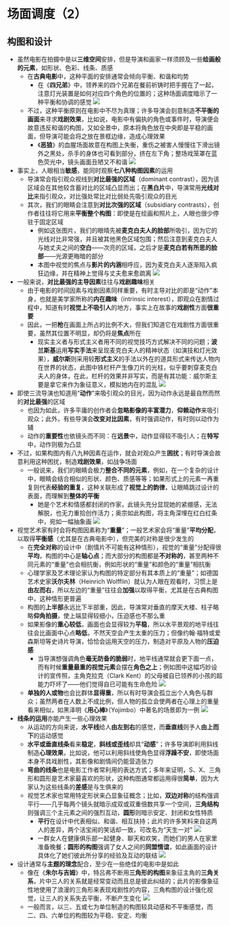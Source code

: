 # 场面调度（2）
## 构图和设计
* 虽然电影在拍摄中是以**三维空间**安排，但是导演和画家一样须顾及一些**绘画般的元素**，如形状、色彩、线条、质感
  * 在**古典电影**中，这种平面的安排通常会倾向平衡、和谐和均势
    * 在《**四兄弟**》中，领养来的四个兄弟在餐前祈铸时把手握在了一起，注意灯光装置是如何对应四个角色的位置的；这种场面调度暗示了一种平衡和协调的感觉
![](images/四兄弟.png)
  * 不过，这种平衡原则在电影中不尽为真理；许多导演会刻意制造**不平衡的画面**来寻求**戏剧效果**，比如说，电影中有偏执的角色或事件时，导演便会故意违反和谐的构图，又如全景中，原本将角色放在中央即是平稳的画面，但导演可能会将之放在景框边缘，造成心理效果
    * 《**恶狼**》的血腥场面故意在构图上失衡，重伤之被害人慢慢往下滑出镜外之黑处，杀手的身体也可看到部分，挤在左下角；整场戏笼罩在蓝色荧光中，镜头画面丑陋又不和谐
![](images/恶狼.png) 
* 事实上，人眼相当**敏感**，能同时观察**七八种构图因素**的运用
  * 导演常会指引观众视线到**对比最强的区域**（dominant contrast），因为该区域会在其他较含蓄对比的区域凸显而出；在**黑白片**中，导演常用**光线对比**来指引观众，对比强处常比对比弱处先吸引观众的目光
  * 其次，我们的眼睛会注意到**对比次强的区域**（subsidiary contrasts），创作者往往将它用来**平衡整个构图**：即使是在绘画和照片上，人眼也很少停驻于固定区域
    * 例如这张图片，我们的眼晴先被**麦克白夫人的脸部**所吸引，因为它的光线对比非常强，并且被其他黑色区域包围；然后注意到麦克白夫人与她丈夫之间的**空白**——次亮的区域，之后才是**麦克白若有所思的脸部**——光源更晦暗的部分
    * 本图中视觉的焦点与**影片的内涵**相呼应，因为麦克白夫人逐渐陷入疯狂边缘，并在精神上觉得与丈夫愈来愈疏离
![](images/麦克白.png)
* 一般来说，**对比最强的主导因素**往往与**戏剧趣味**相关
  * 由于电影的时间因素与戏剧因素同样重要，有时主导对比的即是“动作”本身，也就是美学家所称的**内在趣味**（intrinsic interest），即观众在剧情过程中，知道有时**视觉上不吸引人**的地方，事实上在故事的**戏剧性**方面**很重要**
  * 因此，一把**枪**在画面上所占的比例不大，但我们知道它在戏剧性方面很重要，虽然其位置不明显，却仍将是**焦点**所在
    * 现实主义者与形式主义者用不同的视觉技巧方式解决不同的问题；**波兰斯基**运用**写实手法**来呈现麦克白夫人的精神状态（如演技和灯光效果），**威尔斯**则采用较**形式主义**的手法以外在的道具形式来传达人物内在世界的状态，此图中铁栏杆产生像刀片的光柱，似乎要刺穿麦克白夫人的身体，在此，栏杆的效果并非写实，而是有其功能：威尔斯主要是拿它来作为象征意义，模拟她内在的混乱
![](images/麦克白2.png)
* 即使三流导演也知道用“**动作**”来吸引观众的目光，因为动作永远是最自然而然的**对比最强**的区域
  * 也因为如此，许多平庸的创作者会**忽略影像的丰富潜力**，**仰赖动作**来吸引观众；此外，有些导演会**改变对比因素**，有时强调动作，有时则以动作为辅
  * 动作的**重要性**也依镜头而不同：在**远景**中，动作显得较不吸引人；在**特写**中，动作则极为凸显
* 不过，如果构图内有八九种因素在运作，就会对观众产生**困扰**；有时导演会故意利用这种困扰，制造**戏剧效果**，如战争场面
  * 一般说来，我们的眼睛会极力**整合不同的元素**，例如，在一个复杂的设计中，眼睛会结合相似的形状、颜色、质感等等；如果形式上的元素一再重复则代表**经验的重复**，这种关联形成了**视觉上的韵律**，让眼睛跳过设计的表面，而理解到**整体的平衡**
    * 她是个艺术和情感都封闭的作家，此镜头充分显现她的紧绷感，无法解脱，也无力重拾创作活力；奥宗如此构图，将主角深埋在红白红条中，宛如一幅抽象画
![](images/游泳池.png)
* 视觉艺术家有时会将构图因素称为“**重量**”；一般艺术家会将“重量”**平均分配**，以取得**平衡感**（尤其是在古典电影中），但完美的对称是很少发生的
  * 在**完全对称**的设计中（剧情片不可能有这种情形），视觉的“重量”分配得很**平均**，构图的中心是**轴心点**；而大部分的构图都是**不对称的**，甚至两种不同元素的“重量”也会相抗衡，例如形状的“重量”和颜色的“重量”相抗衡
  * 心理学家及艺术理论家认为构图的特定部分有其本质上的“重量”；如德国艺术史家**沃尔夫林**（Heinrich Wolfflin）就认为人眼在观看时，习惯上是**由左而右**，所以左边的“重量”往往会**加强**以取得平衡，尤其是在古典构图中，这种情形更普遍
  * 构图的**上半部**永远比下半部重，因此，导演常对垂直的摩天大楼、柱子略略**仰角拍摄**，使上端显得较细小，压迫感也不那么重
  * 如果影像的**重心较低**，画面也会显得较为**平稳**，所以水平景观的地平线往往会比画面中心点**略低**，不然天空会产生太重的压力；但像约翰·福特或爱森斯坦等史诗片导演，恰恰会运用天空的压力，制造对平原及人物的**压迫感**
    * 当导演想强调角色**毫无防备的脆弱**时，地平线通常就会更下面一点，而有时候**重量最重的视觉元素**会摆在**角色之上**；例如图中这幅巧妙设计的宣传照，主角克拉克（Clark Kent）的父母被自已领养的小孩的超能力吓坏了——他们觉得自已可能有生命危险
![](images/超人.png)
  * **单独的人或物**也会比群体**显得重**，所以有时导演会孤立出个人角色与群众；虽然两者在人数上不成比例，但人物的孤立会使两者在心理上的重量看来相似，如黑泽明《**用心棒**》（Yojimbo）中著名的场景即为一例
![](images/用心棒.png)
* **线条的运用**亦能产生一些心理效果
  * 从运动的方向来说，**水平线**给人**由左到右**的感觉，而**垂直线**则予人**由上而下**的运动感觉
  * **水平或垂直线条**看来**稳定**，**斜线或歪线**却具“**动感**”；许多导演即利用斜线制造**心理效果**，比如说，他可以利用斜线使角色显得**浮躁不安**，即使场面本身不具戏剧性，其影像和剧情间仍能营造张力
  * **弯曲的线条**也是电影工作者常利用的表达方式；多年来证明，S、X、三角形和圆形是艺术家最喜欢的形状，这种构图通常都运用得很**简单**，因为大家认为这些线条的**差感**是与生俱来的
  * 视觉艺术家也常用特定形状来凸显象征概念；比如，**双边对称**的结构强调平行——几乎每两个镜头就暗示成双或双重倍数共享一个空间，**三角结构**则强调三个主元素之间的强烈互动，**圆形**则暗示安定、封闭和女性特质
    * **平行**在设计中代表相似、和谐、相互扶持；此片的许多笑料来自这两人的差异，两个活宝闹的笑话却一致，可改名为“天生一对”
![](images/尖峰时刻3.png)
    * 一群女人在健康俱乐部一起健身、聊天和欢笑，而她们的男人在家里准备晚餐；**圆形的构图**强调了女人之间的**同盟情谊**，如此画面的设计具体化了她们彼此所分享的经验及互动的联结
![](images/美利坚帝国的衰落.png)
* 设计通常与**主题的理念**配合，至少在一些绝佳的电影中是如此
  * 像在《**朱尔与吉姆**》中，特吕弗不断用**三角形的构图**来象征主角的**三角关系**，片中三人的关系就是经常变动而且总是彼此纠结的；此片的影像象征性地使用了浪漫的三角形来表现戏剧性的内容，三角构图的设计强化视觉，让三人的关系失去平衡，不断产生变化
![](images/朱尔与吉姆.png)
  * 一般而言，以三、五或七为单位制造的构图较具动感和不平衡感觉，而二、四、六单位的构图较为平稳、安定、均衡